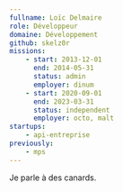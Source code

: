 ```yaml
---
fullname: Loïc Delmaire
role: Développeur
domaine: Développement
github: skelz0r
missions:
    - start: 2013-12-01
      end: 2014-05-31
      status: admin
      employer: dinum
    - start: 2020-09-01
      end: 2023-03-31
      status: independent
      employer: octo, malt
startups:
    - api-entreprise
previously:
    - mps
---
```


Je parle à des canards.
